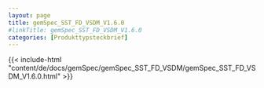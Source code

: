 ```yaml
---
layout: page
title: gemSpec_SST_FD_VSDM_V1.6.0
#linkTitle: gemSpec_SST_FD_VSDM_V1.6.0
categories: [Produkttypsteckbrief]
---
```

{{< include-html "content/de/docs/gemSpec/gemSpec_SST_FD_VSDM/gemSpec_SST_FD_VSDM_V1.6.0.html" >}}